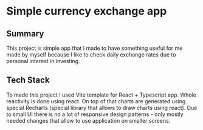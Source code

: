# Simple currency exchange app

## Summary
This project is simple app that I made to have something useful for me made by myself because I like to check daily exchange rates due to personal interest in investing.

## Tech Stack
To made this project I used Vite template for React + Typescript app. Whole reactivity is done using react. On top of that charts are generated using special Recharts (special library that allows to draw charts using react). Due to small UI there is no a lot of responsive design patterns - only mostly needed changes that allow to use application on smaller screens.
